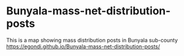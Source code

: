 # Bunyala-mass-net-distribution-posts
This is a map showing mass distribution posts in Bunyala sub-county
https://egondi.github.io/Bunyala-mass-net-distribution-posts/
